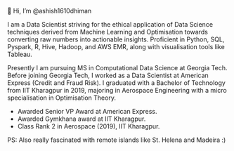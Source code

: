 👋 Hi, I’m @ashish1610dhiman

I am a Data Scientist striving for the ethical application of Data Science techniques derived from Machine Learning and Optimisation towards converting raw numbers into actionable insights. Proficient in Python, SQL, Pyspark, R, Hive, Hadoop, and AWS EMR, along with visualisation tools like Tableau.

Presently I am pursuing MS in Computational Data Science at Georgia Tech. Before joining Georgia Tech, I worked as a Data Scientist at American Express (Credit and Fraud Risk). I graduated with a Bachelor of Technology from IIT Kharagpur in 2019, majoring in Aerospace Engineering with a micro specialisation in Optimisation Theory.


* Awarded Senior VP Award at American Express.
* Awarded Gymkhana award at IIT Kharagpur.
* Class Rank 2 in Aerospace (2019), IIT Kharagpur.

PS: Also really fascinated with remote islands like St. Helena and Madeira :)

<!---
ashish1610dhiman/ashish1610dhiman is a ✨ special ✨ repository because its `README.md` (this file) appears on your GitHub profile.
You can click the Preview link to take a look at your changes.
--->
